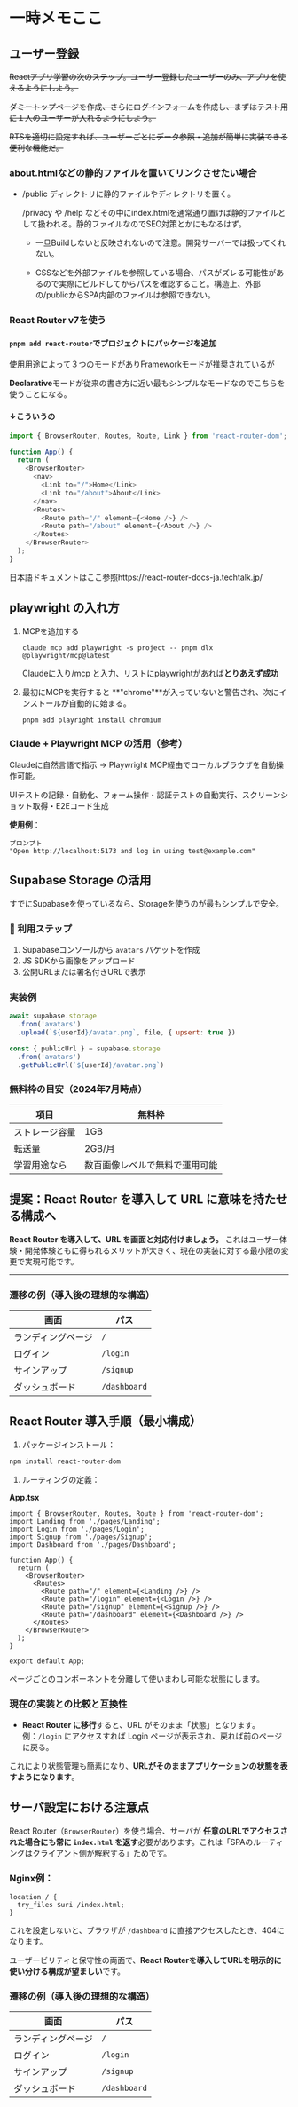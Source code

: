 # 一時メモここ

## ユーザー登録

~~Reactアプリ学習の次のステップ。ユーザー登録したユーザーのみ、アプリを使えるようにしよう。~~

~~ダミートップページを作成、さらにログインフォームを作成し、まずはテスト用に１人のユーザーが入れるようにしよう。~~

~~RTSを適切に設定すれば、ユーザーごとにデータ参照・追加が簡単に実装できる便利な機能だ。~~

### about.htmlなどの静的ファイルを置いてリンクさせたい場合

* /public ディレクトリに静的ファイルやディレクトリを置く。
  
  /privacy や /help などその中にindex.htmlを通常通り置けば静的ファイルとして扱われる。静的ファイルなのでSEO対策とかにもなるはず。

  * 一旦Buildしないと反映されないので注意。開発サーバーでは扱ってくれない。

  * CSSなどを外部ファイルを参照している場合、パスがズレる可能性があるので実際にビルドしてからパスを確認すること。構造上、外部の/publicからSPA内部のファイルは参照できない。

### React Router v7を使う

#### `pnpm add react-router`でプロジェクトにパッケージを追加

使用用途によって３つのモードがありFrameworkモードが推奨されているが

**Declarative**モードが従来の書き方に近い最もシンプルなモードなのでこちらを使うことになる。

#### ↓こういうの

```javascript
import { BrowserRouter, Routes, Route, Link } from 'react-router-dom';

function App() {
  return (
    <BrowserRouter>
      <nav>
        <Link to="/">Home</Link>
        <Link to="/about">About</Link>
      </nav>
      <Routes>
        <Route path="/" element={<Home />} />
        <Route path="/about" element={<About />} />
      </Routes>
    </BrowserRouter>
  );
}
```

日本語ドキュメントはここ参照https://react-router-docs-ja.techtalk.jp/



## playwright の入れ方

1. MCPを追加する

   `claude mcp add playwright -s project -- pnpm dlx @playwright/mcp@latest`

   Claudeに入り/mcp と入力、リストにplaywrightがあれば**とりあえず成功**

2. 最初にMCPを実行すると **"chrome"**が入っていないと警告され、次にインストールが自動的に始まる。

   `pnpm add playright install chromium`

   

### Claude + Playwright MCP の活用（参考）

Claudeに自然言語で指示 → Playwright MCP経由でローカルブラウザを自動操作可能。

UIテストの記録・自動化、フォーム操作・認証テストの自動実行、スクリーンショット取得・E2Eコード生成

**使用例**：

```
プロンプト
"Open http://localhost:5173 and log in using test@example.com"
```



## Supabase Storage の活用

すでにSupabaseを使っているなら、Storageを使うのが最もシンプルで安全。

### 🎯 利用ステップ

1. Supabaseコンソールから `avatars` バケットを作成
2. JS SDKから画像をアップロード
3. 公開URLまたは署名付きURLで表示

### 実装例

```js
await supabase.storage
  .from('avatars')
  .upload(`${userId}/avatar.png`, file, { upsert: true })

const { publicUrl } = supabase.storage
  .from('avatars')
  .getPublicUrl(`${userId}/avatar.png`)
```

###  無料枠の目安（2024年7月時点）

| 項目           | 無料枠                         |
| -------------- | ------------------------------ |
| ストレージ容量 | 1GB                            |
| 転送量         | 2GB/月                         |
| 学習用途なら   | 数百画像レベルで無料で運用可能 |



## 提案：React Router を導入して URL に意味を持たせる構成へ

**React Router を導入して、URL を画面と対応付けましょう。**
 これはユーザー体験・開発体験ともに得られるメリットが大きく、現在の実装に対する最小限の変更で実現可能です。

------

### 遷移の例（導入後の理想的な構造）

| 画面               | パス         |
| ------------------ | ------------ |
| ランディングページ | `/`          |
| ログイン           | `/login`     |
| サインアップ       | `/signup`    |
| ダッシュボード     | `/dashboard` |



## React Router 導入手順（最小構成）

1. パッケージインストール：

```bash
npm install react-router-dom
```

1. ルーティングの定義：

**App.tsx**

```react
import { BrowserRouter, Routes, Route } from 'react-router-dom';
import Landing from './pages/Landing';
import Login from './pages/Login';
import Signup from './pages/Signup';
import Dashboard from './pages/Dashboard';

function App() {
  return (
    <BrowserRouter>
      <Routes>
        <Route path="/" element={<Landing />} />
        <Route path="/login" element={<Login />} />
        <Route path="/signup" element={<Signup />} />
        <Route path="/dashboard" element={<Dashboard />} />
      </Routes>
    </BrowserRouter>
  );
}

export default App;
```

ページごとのコンポーネントを分離して使いまわし可能な状態にします。



### 現在の実装との比較と互換性

- **React Router に移行**すると、URL がそのまま「状態」となります。
   例：`/login` にアクセスすれば Login ページが表示され、戻れば前のページに戻る。

これにより状態管理も簡素になり、**URLがそのままアプリケーションの状態を表すようになります**。



## サーバ設定における注意点

React Router（`BrowserRouter`）を使う場合、サーバが **任意のURLでアクセスされた場合にも常に `index.html` を返す**必要があります。これは「SPAのルーティングはクライアント側が解釈する」ためです。

### Nginx例：

```
location / {
  try_files $uri /index.html;
}
```

これを設定しないと、ブラウザが `/dashboard` に直接アクセスしたとき、404になります。

ユーザービリティと保守性の両面で、**React Routerを導入してURLを明示的に使い分ける構成が望ましい**です。



### 遷移の例（導入後の理想的な構造）

| 画面               | パス         |
| ------------------ | ------------ |
| ランディングページ | `/`          |
| ログイン           | `/login`     |
| サインアップ       | `/signup`    |
| ダッシュボード     | `/dashboard` |
